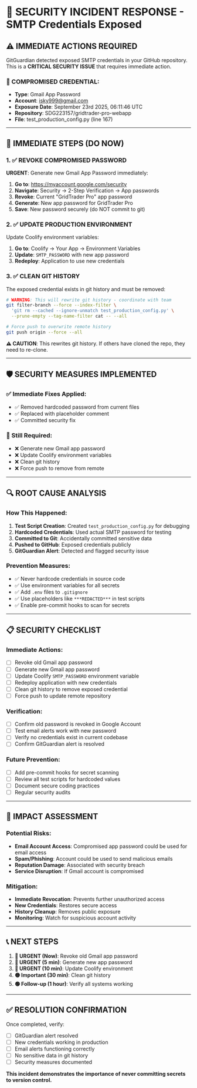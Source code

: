 # 🚨 SECURITY INCIDENT RESPONSE - SMTP Credentials Exposed

## ⚠️ **IMMEDIATE ACTIONS REQUIRED**

GitGuardian detected exposed SMTP credentials in your GitHub repository. This is a **CRITICAL SECURITY ISSUE** that requires immediate action.

### **🔴 COMPROMISED CREDENTIAL:**
- **Type**: Gmail App Password
- **Account**: isky999@gmail.com  
- **Exposure Date**: September 23rd 2025, 06:11:46 UTC
- **Repository**: SDG223157/gridtrader-pro-webapp
- **File**: test_production_config.py (line 167)

---

## 🚀 **IMMEDIATE STEPS (DO NOW)**

### **1. ✅ REVOKE COMPROMISED PASSWORD**
**URGENT**: Generate new Gmail App Password immediately:

1. **Go to**: https://myaccount.google.com/security
2. **Navigate**: Security → 2-Step Verification → App passwords
3. **Revoke**: Current "GridTrader Pro" app password
4. **Generate**: New app password for GridTrader Pro
5. **Save**: New password securely (do NOT commit to git)

### **2. ✅ UPDATE PRODUCTION ENVIRONMENT**
Update Coolify environment variables:

1. **Go to**: Coolify → Your App → Environment Variables
2. **Update**: `SMTP_PASSWORD` with new app password
3. **Redeploy**: Application to use new credentials

### **3. ✅ CLEAN GIT HISTORY**
The exposed credential exists in git history and must be removed:

```bash
# WARNING: This will rewrite git history - coordinate with team
git filter-branch --force --index-filter \
  'git rm --cached --ignore-unmatch test_production_config.py' \
  --prune-empty --tag-name-filter cat -- --all

# Force push to overwrite remote history
git push origin --force --all
```

**⚠️ CAUTION**: This rewrites git history. If others have cloned the repo, they need to re-clone.

---

## 🛡️ **SECURITY MEASURES IMPLEMENTED**

### **✅ Immediate Fixes Applied:**
- ✅ Removed hardcoded password from current files
- ✅ Replaced with placeholder comment
- ✅ Committed security fix

### **🔄 Still Required:**
- ❌ Generate new Gmail app password
- ❌ Update Coolify environment variables
- ❌ Clean git history
- ❌ Force push to remove from remote

---

## 🔍 **ROOT CAUSE ANALYSIS**

### **How This Happened:**
1. **Test Script Creation**: Created `test_production_config.py` for debugging
2. **Hardcoded Credentials**: Used actual SMTP password for testing
3. **Committed to Git**: Accidentally committed sensitive data
4. **Pushed to GitHub**: Exposed credentials publicly
5. **GitGuardian Alert**: Detected and flagged security issue

### **Prevention Measures:**
- ✅ Never hardcode credentials in source code
- ✅ Use environment variables for all secrets
- ✅ Add `.env` files to `.gitignore`
- ✅ Use placeholders like `***REDACTED***` in test scripts
- ✅ Enable pre-commit hooks to scan for secrets

---

## 📋 **SECURITY CHECKLIST**

### **Immediate Actions:**
- [ ] Revoke old Gmail app password
- [ ] Generate new Gmail app password  
- [ ] Update Coolify `SMTP_PASSWORD` environment variable
- [ ] Redeploy application with new credentials
- [ ] Clean git history to remove exposed credential
- [ ] Force push to update remote repository

### **Verification:**
- [ ] Confirm old password is revoked in Google Account
- [ ] Test email alerts work with new password
- [ ] Verify no credentials exist in current codebase
- [ ] Confirm GitGuardian alert is resolved

### **Future Prevention:**
- [ ] Add pre-commit hooks for secret scanning
- [ ] Review all test scripts for hardcoded values
- [ ] Document secure coding practices
- [ ] Regular security audits

---

## 🚨 **IMPACT ASSESSMENT**

### **Potential Risks:**
- **Email Account Access**: Compromised app password could be used for email access
- **Spam/Phishing**: Account could be used to send malicious emails
- **Reputation Damage**: Associated with security breach
- **Service Disruption**: If Gmail account is compromised

### **Mitigation:**
- **Immediate Revocation**: Prevents further unauthorized access
- **New Credentials**: Restores secure access
- **History Cleanup**: Removes public exposure
- **Monitoring**: Watch for suspicious account activity

---

## 📞 **NEXT STEPS**

1. **🔴 URGENT (Now)**: Revoke old Gmail app password
2. **🔴 URGENT (5 min)**: Generate new app password  
3. **🔴 URGENT (10 min)**: Update Coolify environment
4. **🟡 Important (30 min)**: Clean git history
5. **🟢 Follow-up (1 hour)**: Verify all systems working

---

## ✅ **RESOLUTION CONFIRMATION**

Once completed, verify:
- [ ] GitGuardian alert resolved
- [ ] New credentials working in production
- [ ] Email alerts functioning correctly
- [ ] No sensitive data in git history
- [ ] Security measures documented

**This incident demonstrates the importance of never committing secrets to version control.**